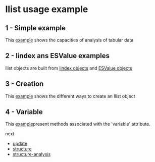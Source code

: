 # Ilist usage example
## 1 - Simple example
This [example](https://github.com/loco-philippe/Environmental-Sensing/blob/main/python/Example/Ilist/Ilist-simple.ipynb) shows the capacities of analysis of tabular data
## 2 - Iindex ans ESValue examples
Ilist objects are built from [Iindex objects](https://github.com/loco-philippe/Environmental-Sensing/blob/main/python/Example/Iindex) and [ESValue objects](https://github.com/loco-philippe/Environmental-Sensing/blob/main/python/Example/ESValue)
## 3 - Creation
This [example](https://github.com/loco-philippe/Environmental-Sensing/blob/main/python/Example/Ilist/Ilist_creation.ipynb) shows the different ways to create an Ilist object
## 4 - Variable
This [example](https://github.com/loco-philippe/Environmental-Sensing/blob/main/python/Example/Ilist/Ilist_variable.ipynb)present methods associated with the 'variable' attribute.

next
- [update](https://github.com/loco-philippe/Environmental-Sensing/blob/main/python/Example/Ilist/Ilist_update.ipynb)
- [structure](https://github.com/loco-philippe/Environmental-Sensing/blob/main/python/Example/Ilist/Ilist_structure.ipynb)
- [structure-analysis](https://github.com/loco-philippe/Environmental-Sensing/blob/main/python/Example/Ilist/Ilist_structure-analysis.ipynb)
